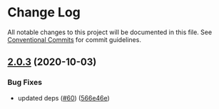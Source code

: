 # Change Log

All notable changes to this project will be documented in this file.
See [Conventional Commits](https://conventionalcommits.org) for commit guidelines.

## [2.0.3](https://github.com/topcoat/topdoc/compare/topdoc@2.0.2...topdoc@2.0.3) (2020-10-03)


### Bug Fixes

* updated deps ([#60](https://github.com/topcoat/topdoc/issues/60)) ([566e46e](https://github.com/topcoat/topdoc/commit/566e46e55a06ccf757262c7fe133f20be8c3fe68))
